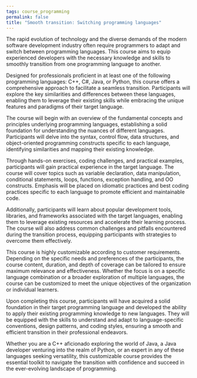 ```yaml
---
tags: course_programming
permalink: false
title: "Smooth transition: Switching programming languages"
---
```


The rapid evolution of technology and the diverse demands of the modern software development industry often require programmers to adapt and switch between programming languages. This course aims to equip experienced developers with the necessary knowledge and skills to smoothly transition from one programming language to another.

Designed for professionals proficient in at least one of the following programming languages: C++, C#, Java, or Python, this course offers a comprehensive approach to facilitate a seamless transition. Participants will explore the key similarities and differences between these languages, enabling them to leverage their existing skills while embracing the unique features and paradigms of their target language.

The course will begin with an overview of the fundamental concepts and principles underlying programming languages, establishing a solid foundation for understanding the nuances of different languages. Participants will delve into the syntax, control flow, data structures, and object-oriented programming constructs specific to each language, identifying similarities and mapping their existing knowledge.

Through hands-on exercises, coding challenges, and practical examples, participants will gain practical experience in the target language. The course will cover topics such as variable declaration, data manipulation, conditional statements, loops, functions, exception handling, and OO constructs. Emphasis will be placed on idiomatic practices and best coding practices specific to each language to promote efficient and maintainable code.

Additionally, participants will learn about popular development tools, libraries, and frameworks associated with the target languages, enabling them to leverage existing resources and accelerate their learning process. The course will also address common challenges and pitfalls encountered during the transition process, equipping participants with strategies to overcome them effectively.

This course is highly customizable according to customer requirements. Depending on the specific needs and preferences of the participants, the course content, duration, and depth of coverage can be tailored to ensure maximum relevance and effectiveness. Whether the focus is on a specific language combination or a broader exploration of multiple languages, the course can be customized to meet the unique objectives of the organization or individual learners.

Upon completing this course, participants will have acquired a solid foundation in their target programming language and developed the ability to apply their existing programming knowledge to new languages. They will be equipped with the skills to understand and adapt to language-specific conventions, design patterns, and coding styles, ensuring a smooth and efficient transition in their professional endeavors.

Whether you are a C++ aficionado exploring the world of Java, a Java developer venturing into the realm of Python, or an expert in any of these languages seeking versatility, this customizable course provides the essential toolkit to navigate the transition with confidence and succeed in the ever-evolving landscape of programming.